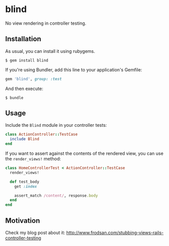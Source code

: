 blind
=====

No view rendering in controller testing.

Installation
------------

As usual, you can install it using rubygems.

```console
$ gem install blind
```

If you're using Bundler, add this line to
your application's Gemfile:

```ruby
gem 'blind', group: :test
```

And then execute:

```console
$ bundle
```

Usage
-----

Include the `Blind` module in your controller tests:

```ruby
class ActionController::TestCase
  include Blind
end
```

If you want to assert against the contents of the
rendered view, you can use the `render_views!` method:

```ruby
class HomeControllerTest < ActionController::TestCase
  render_views!

  def test_body
    get :index

    assert_match /content/, response.body
  end
end
```

Motivation
----------

Check my blog post about it:
<http://www.frodsan.com/stubbing-views-rails-controller-testing>
